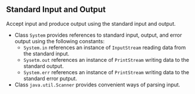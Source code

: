 ## Standard Input and Output

Accept input and produce output using the standard input and output.

- Class `System` provides references to standard input, output, and error output using the following constants:
  - `System.in` references an instance of `InputStream` reading data from the standard input.
  - `Sysetm.out` references an instance of `PrintStream` writing data to the standard output.
  - `System.err` references an instance of `PrintStream` writing data to the standard error putput.
- Class `java.util.Scanner` provides convenient ways of parsing input.